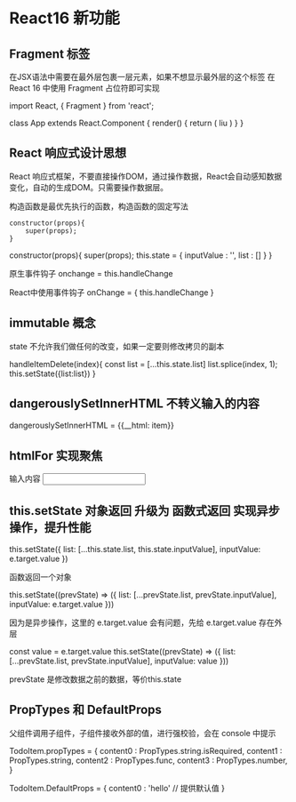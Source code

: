 # React16 新功能

## Fragment 标签
在JSX语法中需要在最外层包裹一层元素，如果不想显示最外层的这个标签
在React 16 中使用 Fragment 占位符即可实现

import React, { Fragment } from 'react';

class App extends React.Component {
	render() {
		return (
			<Fragment>
				liu
			</Fragment>
		)
	}
}

## React 响应式设计思想
React 响应式框架，不要直接操作DOM，通过操作数据，React会自动感知数据变化，自动的生成DOM。只需要操作数据层。

构造函数是最优先执行的函数，构造函数的固定写法
```
constructor(props){
	super(props);
}
```

constructor(props){
	super(props);
	this.state = {
		inputValue : '',
		list : []
	}
}

原生事件钩子
onchange = this.handleChange

React中使用事件钩子
onChange = { this.handleChange }

## immutable 概念
state 不允许我们做任何的改变，如果一定要则修改拷贝的副本

handleItemDelete(index){
	const list = [...this.state.list]
	list.splice(index, 1);
	this.setState({list:list})
}

## dangerouslySetInnerHTML 不转义输入的内容
dangerouslySetInnerHTML = {{__html: item}}

## htmlFor 实现聚焦 
<label htmlFor="insertArea">输入内容</label>
<input id="insertArea" onChange={this.handleInputChange.bind(this)}/>

## this.setState 对象返回 升级为 函数式返回 实现异步操作，提升性能

this.setState({
  list: [...this.state.list, this.state.inputValue],
	inputValue: e.target.value
})

函数返回一个对象

this.setState((prevState) => ({
	list: [...prevState.list, prevState.inputValue],
	inputValue: e.target.value
}))

因为是异步操作，这里的 e.target.value 会有问题，先给 e.target.value 存在外层

const value = e.target.value
this.setState((prevState) => ({
	list: [...prevState.list, prevState.inputValue],
	inputValue: value
}))

prevState 是修改数据之前的数据，等价this.state

## PropTypes 和 DefaultProps
父组件调用子组件，子组件接收外部的值，进行强校验，会在 console 中提示

TodoItem.propTypes = {
	content0 : PropTypes.string.isRequired,
	content1 : PropTypes.string,
	content2 : PropTypes.func,
	content3 : PropTypes.number,
}

TodoItem.DefaultProps = {
	content0 : 'hello' // 提供默认值
}

